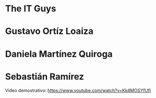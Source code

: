 # The IT Guys
# Gustavo Ortíz Loaiza
# Daniela Martínez Quiroga
# Sebastián Ramírez

Video demostrativo: https://www.youtube.com/watch?v=Kk4MOSYfUfI
